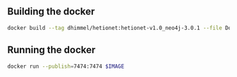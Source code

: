 ## Building the docker

```sh
docker build --tag dhimmel/hetionet:hetionet-v1.0_neo4j-3.0.1 --file Dockerfile .
```

## Running the docker

```sh
docker run --publish=7474:7474 $IMAGE
```
